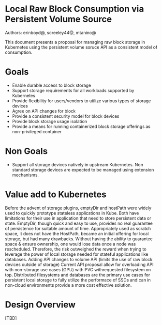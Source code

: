 # Local Raw Block Consumption via Persistent Volume Source

Authors: erinboyd@, screeley44@, mtanino@

This document presents a proposal for managing raw block storage in Kubernetes using the persistent volume soruce API as a consistent model
of consumption.

# Goals
* Enable durable access to block storage
* Support storage requirements for all workloads supported by Kubernetes
* Provide flexibility for users/vendors to utilize various types of storage devices
* Agree on API changes for block
* Provide a consistent security model for block devices 
* Provide block storage usage isolation
* Provide a means for running containerized block storage offerings as non-privileged container

# Non Goals
* Support all storage devices natively in upstream Kubernetes. Non standard storage devices are expected to be managed using extension mechanisms.
   
# Value add to Kubernetes

  Before the advent of storage plugins, emptyDir and hostPath were widely used to quickly prototype stateless applications in Kube. 
  Both have limitations for their use in application that need to store persistent data or state. 
  EmptyDir, though quick and easy to use, provides no real guarantee of persistence for suitable amount of time. 
  Appropriately used as scratch space, it does not have the HostPath, became an initial offering for local storage, but had many drawbacks. Without having the ability to guarantee space & ensure ownership, one would lose data once a node was rescheduled. Therefore, the risk outweighed the reward when trying to  leverage the power of local storage needed for stateful applications like databases.
  Adding API changes to volume API (limits the use of raw block devices outside of storage)
  Current API proposal allow for overloading API with non-storage use cases (GPU) with PVC withrequested filesystem on top.
  Distributed filesystems and databases are the primary use cases for persistent local storage to fully utilize the performace of SSDs 
  and can in non-cloud environments provide a more cost effective solution.
    
# Design Overview

[TBD]
